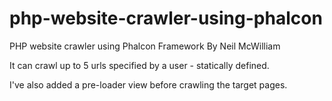 # php-website-crawler-using-phalcon
PHP website crawler using Phalcon Framework
By Neil McWilliam

It can crawl up to 5 urls specified by a user - statically defined. 

I've also added a pre-loader view before crawling the target pages.